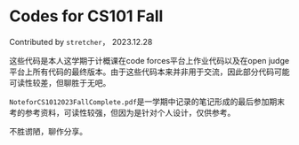 # Codes for CS101 Fall

Contributed by `stretcher`， 2023.12.28

这些代码是本人这学期于计概课在code forces平台上作业代码以及在open judge平台上所有代码的最终版本。由于这些代码本来并非用于交流，因此部分代码可能可读性较差，但聊胜于无吧。

`NoteforCS1012023FallComplete.pdf`是一学期中记录的笔记形成的最后参加期末考的参考资料，可读性较强，但因为是针对个人设计，仅供参考。

不胜谫陋，聊作分享。